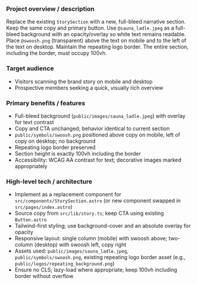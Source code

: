### Project overview / description
Replace the existing `StorySection` with a new, full-bleed narrative section. Keep the same copy and primary button. Use `@sauna_ladle.jpeg` as a full-bleed background with an opacity/overlay so white text remains readable. Place `@swoosh.png` (transparent) above the text on mobile and to the left of the text on desktop. Maintain the repeating logo border. The entire section, including the border, must occupy 100vh.

### Target audience
- Visitors scanning the brand story on mobile and desktop
- Prospective members seeking a quick, visually rich overview

### Primary benefits / features
- Full-bleed background (`public/images/sauna_ladle.jpeg`) with overlay for text contrast
- Copy and CTA unchanged; behavior identical to current section
- `public/symbols/swoosh.png` positioned above copy on mobile, left of copy on desktop; no background
- Repeating logo border preserved
- Section height is exactly 100vh including the border
- Accessibility: WCAG AA contrast for text; decorative images marked appropriately

### High-level tech / architecture
- Implement as a replacement component for `src/components/StorySection.astro` (or new component swapped in `src/pages/index.astro`)
- Source copy from `src/lib/story.ts`; keep CTA using existing `Button.astro`
- Tailwind-first styling; use background-cover and an absolute overlay for opacity
- Responsive layout: single column (mobile) with swoosh above; two-column (desktop) with swoosh left, copy right
- Assets used: `public/images/sauna_ladle.jpeg`, `public/symbols/swoosh.png`, existing repeating logo border asset (e.g., `public/logos/repeating_background.png`)
- Ensure no CLS; lazy-load where appropriate; keep 100vh including border without overflow
